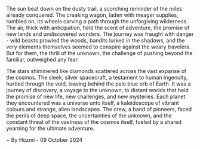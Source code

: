 
The sun beat down on the dusty trail, a scorching reminder of the miles already conquered. The creaking wagon, laden with meager supplies, rumbled on, its wheels carving a path through the unforgiving wilderness. The air, thick with anticipation, held the scent of adventure, the promise of new lands and undiscovered wonders. The journey was fraught with danger - wild beasts prowled the woods, bandits lurked in the shadows, and the very elements themselves seemed to conspire against the weary travelers. But for them, the thrill of the unknown, the challenge of pushing beyond the familiar, outweighed any fear.

The stars shimmered like diamonds scattered across the vast expanse of the cosmos. The sleek, silver spacecraft, a testament to human ingenuity, hurtled through the void, leaving behind the pale blue orb of Earth. It was a journey of discovery, a voyage to the unknown, to distant worlds that held the promise of new life, new challenges, and new mysteries. Each planet they encountered was a universe unto itself, a kaleidoscope of vibrant colours and strange, alien landscapes. The crew, a band of pioneers, faced the perils of deep space, the uncertainties of the unknown, and the constant threat of the vastness of the cosmos itself, fueled by a shared yearning for the ultimate adventure. 

~ By Hozmi - 09 October 2024
